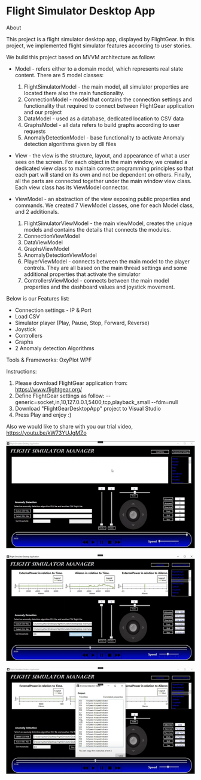 # Flight Simulator Desktop App

About

This project is a flight simulator desktop app, displayed by FlightGear.
In this project, we implemented flight simulator features according to user stories.

We build this project based on MVVM architecture as follow:

- Model - refers either to a domain model, which represents real state content.
  There are 5 model classes:
  1. FlightSimulatorModel - the main model, all simulator properties are located there also the main functionality.
  2. ConnectionModel - model that contains the connection settings and functionality that required to connect between FlightGear application and our project
  3. DataModel - used as a database, dedicated location to CSV data
  4. GraphsModel - all data refers to build graphs according to user requests
  5. AnomalyDetectionModel - base functionality to activate Anomaly detection algorithms given by dll files

- View - the view is the structure, layout, and appearance of what a user sees on the screen.
  For each object in the main window, we created a dedicated view class to maintain correct programming principles so that each part will stand on its own and not be dependent on   others. Finally, all the parts are connected together under the main window view class.
  Each view class has its ViewModel connector.
  
- ViewModel - an abstraction of the view exposing public properties and commands.
  We created 7 ViewModel classes, one for each Model class, and 2 additionals.
  1. FlightSimulatorViewModel - the main viewModel, creates the unique models and contains the details that connects the modules.
  2. ConnectionViewModel
  3. DataViewModel
  4. GraphsViewModel
  5. AnomalyDetectionViewModel
  6. PlayerViewModel - connects between the main model to the player controls. They are all based on the main thread settings and some additional properties that activate the simulator
  7. ControllersViewModel - connects between the main model properties and the dashboard values and joystick movement.

Below is our Features list:
- Connection settings - IP & Port
- Load CSV
- Simulator player (Play, Pause, Stop, Forward, Reverse)
- Joystick
- Controllers
- Graphs
- 2 Anomaly detection Algorithms

Tools & Frameworks:
OxyPlot
WPF

Instructions:
1. Please download FlightGear application from: https://www.flightgear.org/
2. Define FlightGear settings as follow: 
	--generic=socket,in,10,127.0.0.1,5400,tcp,playback_small
--fdm=null
3. Download "FlightGearDesktopApp" project to Visual Studio
4. Press Play and enjoy :)

Also we would like to share with you our trial video,
https://youtu.be/kW73YUJgMZo

![alt text](Extra/Capture.JPG)

![alt text](Extra/Capture1.JPG)

![alt text](Extra/Capture2.JPG)
